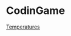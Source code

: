 CodinGame
==========

<a href="https://www.codingame.com/ide/149610280dac2e17bf4c9fdf226d9d8cb6e28c2">Temperatures</a>
